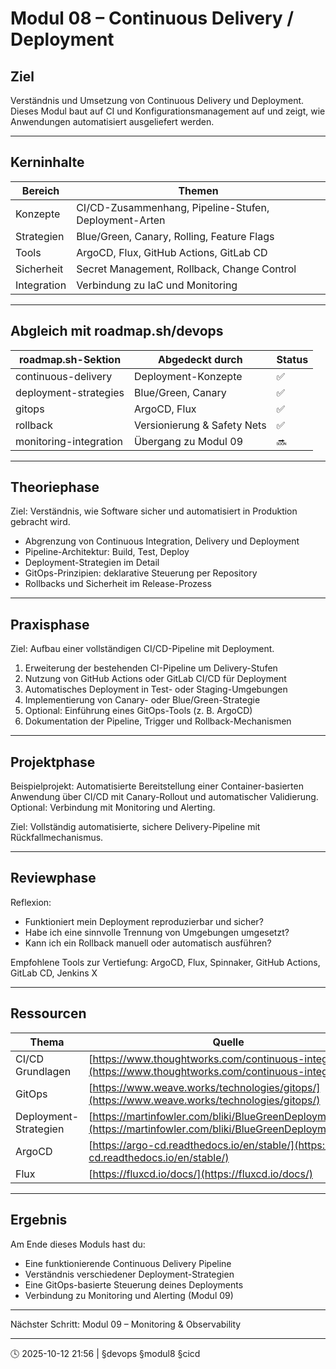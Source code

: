 # Modul 08 – Continuous Delivery / Deployment

## Ziel

Verständnis und Umsetzung von Continuous Delivery und Deployment.
Dieses Modul baut auf CI und Konfigurationsmanagement auf und zeigt, wie Anwendungen automatisiert ausgeliefert werden.

---

## Kerninhalte

| Bereich     | Themen                                                |
| ----------- | ----------------------------------------------------- |
| Konzepte    | CI/CD-Zusammenhang, Pipeline-Stufen, Deployment-Arten |
| Strategien  | Blue/Green, Canary, Rolling, Feature Flags            |
| Tools       | ArgoCD, Flux, GitHub Actions, GitLab CD               |
| Sicherheit  | Secret Management, Rollback, Change Control           |
| Integration | Verbindung zu IaC und Monitoring                      |

---

## Abgleich mit roadmap.sh/devops

| roadmap.sh-Sektion     | Abgedeckt durch             | Status |
| ---------------------- | --------------------------- | ------ |
| continuous-delivery    | Deployment-Konzepte         | ✅      |
| deployment-strategies  | Blue/Green, Canary          | ✅      |
| gitops                 | ArgoCD, Flux                | ✅      |
| rollback               | Versionierung & Safety Nets | ✅      |
| monitoring-integration | Übergang zu Modul 09        | 🔜     |

---

## Theoriephase

Ziel: Verständnis, wie Software sicher und automatisiert in Produktion gebracht wird.

* Abgrenzung von Continuous Integration, Delivery und Deployment
* Pipeline-Architektur: Build, Test, Deploy
* Deployment-Strategien im Detail
* GitOps-Prinzipien: deklarative Steuerung per Repository
* Rollbacks und Sicherheit im Release-Prozess

---

## Praxisphase

Ziel: Aufbau einer vollständigen CI/CD-Pipeline mit Deployment.

1. Erweiterung der bestehenden CI-Pipeline um Delivery-Stufen
2. Nutzung von GitHub Actions oder GitLab CI/CD für Deployment
3. Automatisches Deployment in Test- oder Staging-Umgebungen
4. Implementierung von Canary- oder Blue/Green-Strategie
5. Optional: Einführung eines GitOps-Tools (z. B. ArgoCD)
6. Dokumentation der Pipeline, Trigger und Rollback-Mechanismen

---

## Projektphase

Beispielprojekt:
Automatisierte Bereitstellung einer Container-basierten Anwendung über CI/CD mit Canary-Rollout und automatischer Validierung.
Optional: Verbindung mit Monitoring und Alerting.

Ziel: Vollständig automatisierte, sichere Delivery-Pipeline mit Rückfallmechanismus.

---

## Reviewphase

Reflexion:

* Funktioniert mein Deployment reproduzierbar und sicher?
* Habe ich eine sinnvolle Trennung von Umgebungen umgesetzt?
* Kann ich ein Rollback manuell oder automatisch ausführen?

Empfohlene Tools zur Vertiefung:
ArgoCD, Flux, Spinnaker, GitHub Actions, GitLab CD, Jenkins X

---

## Ressourcen

| Thema                 | Quelle                                                                                                             |
| --------------------- | ------------------------------------------------------------------------------------------------------------------ |
| CI/CD Grundlagen      | [https://www.thoughtworks.com/continuous-integration](https://www.thoughtworks.com/continuous-integration)         |
| GitOps                | [https://www.weave.works/technologies/gitops/](https://www.weave.works/technologies/gitops/)                       |
| Deployment-Strategien | [https://martinfowler.com/bliki/BlueGreenDeployment.html](https://martinfowler.com/bliki/BlueGreenDeployment.html) |
| ArgoCD                | [https://argo-cd.readthedocs.io/en/stable/](https://argo-cd.readthedocs.io/en/stable/)                             |
| Flux                  | [https://fluxcd.io/docs/](https://fluxcd.io/docs/)                                                                 |

---

## Ergebnis

Am Ende dieses Moduls hast du:

* Eine funktionierende Continuous Delivery Pipeline
* Verständnis verschiedener Deployment-Strategien
* Eine GitOps-basierte Steuerung deines Deployments
* Verbindung zu Monitoring und Alerting (Modul 09)

---

Nächster Schritt: Modul 09 – Monitoring & Observability

---

🕓 2025-10-12 21:56 | §devops §modul8 §cicd
